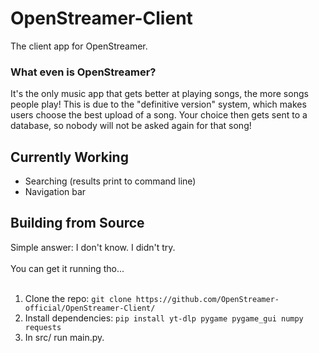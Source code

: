 # OpenStreamer-Client
The client app for OpenStreamer.

### What even is OpenStreamer?
It's the only music app that gets better at playing songs, the more songs people play! This is due to the "definitive version" system, which makes users choose the best upload of a song. Your choice then gets sent to a database, so nobody will not be asked again for that song!

## Currently Working
- Searching (results print to command line)
- Navigation bar

## Building from Source
Simple answer: I don't know. I didn't try.
<br><br>
You can get it running tho...
<br><br>
1. Clone the repo:
`git clone https://github.com/OpenStreamer-official/OpenStreamer-Client/`
2. Install dependencies:
`pip install yt-dlp pygame pygame_gui numpy requests`
3. In src/ run main.py.
